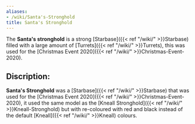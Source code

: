 ```yaml
---
aliases:
- /wiki/Santa's-Stronghold
title: Santa's Stronghold
---
```


The **Santa's stronghold** is a strong [Starbase]({{< ref "/wiki/" >}}Starbase) filled with a large amount of [Turrets]({{< ref "/wiki/" >}}Turrets), this was used for the [Christmas Event 2020]({{< ref "/wiki/" >}}Christmas-Event-2020).

## Discription:

**Santa's Stronghold** was a [Starbase]({{< ref "/wiki/" >}}Starbase) that was used for the [Christmas Event 2020]({{< ref "/wiki/" >}}Christmas-Event-2020), it used the same model as the [Kneall Stronghold]({{< ref "/wiki/" >}}Kneall-Stronghold) but with re-coloured with red and black instead of the default [Kneall]({{< ref "/wiki/" >}}Kneall) colours.